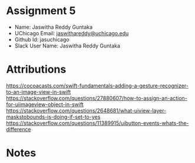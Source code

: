 # Assignment 5

- Name: Jaswitha Reddy Guntaka
- UChicago Email: jaswithareddy@uchicago.edu
- Github Id: jasuchicago
- Slack User Name: Jaswitha Reddy Guntaka

# Attributions

https://cocoacasts.com/swift-fundamentals-adding-a-gesture-recognizer-to-an-image-view-in-swift <br>
https://stackoverflow.com/questions/27880607/how-to-assign-an-action-for-uiimageview-object-in-swift <br>
https://stackoverflow.com/questions/2648681/what-uiview-layer-maskstobounds-is-doing-if-set-to-yes <br>
https://stackoverflow.com/questions/11389915/uibutton-events-whats-the-difference


# Notes
